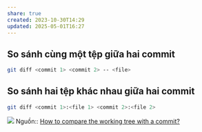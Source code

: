 ```yaml
---
share: true
created: 2023-10-30T14:29
updated: 2025-05-01T16:27
---
```

## So sánh cùng một tệp giữa hai commit
```bash
git diff <commit 1> <commit 2> -- <file>
```
## So sánh hai tệp khác nhau giữa hai commit
```bash
git diff <commit 1>:<file 1> <commit 2>:<file 2>
```

![](https://i.sstatic.net/GhE7a.png)
Nguồn:: [How to compare the working tree with a commit?](https://stackoverflow.com/a/8452932/3416774)

